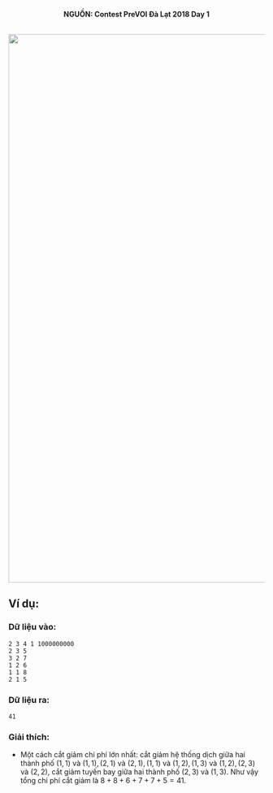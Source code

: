 **<center>NGUỒN: Contest PreVOI Đà Lạt 2018 Day 1</center>**
<br>

<center><img src="/images/problems/1156/connect.svg" width=1080px></center>

## Ví dụ:
### Dữ liệu vào:
```
2 3 4 1 1000000000
2 3 5
3 2 7
1 2 6
1 1 8
2 1 5
```

### Dữ liệu ra:
```
41
```

### Giải thích:
- Một cách cắt giảm chi phí lớn nhất: cắt giảm hệ thống dịch giữa hai thành phố $(1,1)$ và $(1,1), (2,1)$ và $(2,1), (1,1)$ và $(1,2), (1,3)$ và $(1,2), (2,3)$ và $(2,2)$, cắt giảm tuyến bay giữa hai thành phố $(2,3)$ và $(1,3)$. Như vậy tổng chi phí cắt giảm là $8 + 8 + 6 + 7 + 7 + 5 = 41$.